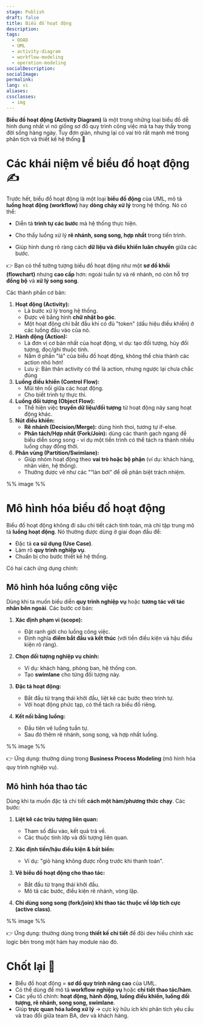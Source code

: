 ```yaml
---
stage: Publish
draft: false
title: Biểu đồ hoạt động
description:
tags:
  - OOAD
  - UML
  - activity-diagram
  - workflow-modeling
  - operation-modeling
socialDescription:
socialImage:
permalink:
lang: vi
aliases:
cssclasses:
  - img
---
```

**Biểu đồ hoạt động (Activity Diagram)** là một trong những loại biểu đồ dễ hình dung nhất vì nó giống sơ đồ quy trình công việc mà ta hay thấy trong đời sống hàng ngày. Tuy đơn giản, nhưng lại có vai trò rất mạnh mẽ trong phân tích và thiết kế hệ thống 🚀

# Các khái niệm về biểu đồ hoạt động ✍️
Trước hết, biểu đồ hoạt động là một loại **biểu đồ động** của UML, mô tả **luồng hoạt động (workflow)** hay **dòng chảy xử lý** trong hệ thống. Nó có thể:

- Diễn tả **trình tự các bước** mà hệ thống thực hiện.

- Cho thấy luồng xử lý **rẽ nhánh, song song, hợp nhất** trong tiến trình.

- Giúp hình dung rõ ràng cách **dữ liệu và điều khiển luân chuyển** giữa các bước.

👉 Bạn có thể tưởng tượng biểu đồ hoạt động như một **sơ đồ khối (flowchart)** nhưng **cao cấp** hơn: ngoài tuần tự và rẽ nhánh, nó còn hỗ trợ **đồng bộ** và **xử lý song song**.

Các thành phần cơ bản:
1. **Hoạt động (Activity):**
    - Là bước xử lý trong hệ thống.
    - Được vẽ bằng hình **chữ nhật bo góc**.
    - Một hoạt động chỉ bắt đầu khi có đủ "token" (dấu hiệu điều khiển) ở các luồng đầu vào của nó.
2. **Hành động (Action):**
    - Là đơn vị cơ bản nhất của hoạt động, ví dụ: tạo đối tượng, hủy đối tượng, đọc/ghi thuộc tính.
    - Nằm ở phần "lá" của biểu đồ hoạt động, không thể chia thành các action nhỏ hơn!
    - Lưu ý: Bản thân activity có thể là action, nhưng ngược lại chưa chắc đúng
3. **Luồng điều khiển (Control Flow):**
    - Mũi tên nối giữa các hoạt động.
    - Cho biết trình tự thực thi.
4. **Luồng đối tượng (Object Flow):**
    - Thể hiện việc **truyền dữ liệu/đối tượng** từ hoạt động này sang hoạt động khác.
5. **Nút điều khiển:**
    - **Rẽ nhánh (Decision/Merge):** dùng hình thoi, tương tự if-else.
    - **Phân tách/Hợp nhất (Fork/Join):** dùng các thanh gạch ngang để biểu diễn song song - ví dụ một tiến trình có thể tách ra thành nhiều luồng chạy đồng thời.
6. **Phân vùng (Partition/Swimlane):**
    - Giúp nhóm hoạt động theo **vai trò hoặc bộ phận** (ví dụ: khách hàng, nhân viên, hệ thống).
    - Thường được vẽ như các "“làn bơi" để dễ phân biệt trách nhiệm.

%% image %%

# Mô hình hóa biểu đồ hoạt động

Biểu đồ hoạt động không đi sâu chi tiết cách tính toán, mà chỉ tập trung mô tả **luồng hoạt động**. Nó thường được dùng ở giai đoạn đầu để:
- Đặc tả **ca sử dụng (Use Case)**.
- Làm rõ **quy trình nghiệp vụ**.
- Chuẩn bị cho bước thiết kế hệ thống.

Có hai cách ứng dụng chính:
## Mô hình hóa luồng công việc 

Dùng khi ta muốn biểu diễn **quy trình nghiệp vụ** hoặc **tương tác với tác nhân bên ngoài**. Các bước cơ bản:
1. **Xác định phạm vi (scope):**
    - Đặt ranh giới cho luồng công việc.
    - Định nghĩa **điểm bắt đầu và kết thúc** (với tiền điều kiện và hậu điều kiện rõ ràng).

2. **Chọn đối tượng nghiệp vụ chính:**
    - Ví dụ: khách hàng, phòng ban, hệ thống con.
    - Tạo **swimlane** cho từng đối tượng này.

3. **Đặc tả hoạt động:**
    - Bắt đầu từ trạng thái khởi đầu, liệt kê các bước theo trình tự.
    - Với hoạt động phức tạp, có thể tách ra biểu đồ riêng.

4. **Kết nối bằng luồng:**
    - Đầu tiên vẽ luồng tuần tự.
    - Sau đó thêm rẽ nhánh, song song, và hợp nhất luồng.

%% image %%

👉 Ứng dụng: thường dùng trong **Business Process Modeling** (mô hình hóa quy trình nghiệp vụ).

## Mô hình hóa thao tác

Dùng khi ta muốn đặc tả chi tiết **cách một hàm/phương thức chạy**. Các bước:
1. **Liệt kê các trừu tượng liên quan:**
    - Tham số đầu vào, kết quả trả về.
    - Các thuộc tính lớp và đối tượng liên quan.

2. **Xác định tiền/hậu điều kiện & bất biến:**
    - Ví dụ: "giỏ hàng không được rỗng trước khi thanh toán".

3. **Vẽ biểu đồ hoạt động cho thao tác:**
    - Bắt đầu từ trạng thái khởi đầu.
    - Mô tả các bước, điều kiện rẽ nhánh, vòng lặp.

4. **Chỉ dùng song song (fork/join) khi thao tác thuộc về lớp tích cực (active class)**.

%% image %%

👉 Ứng dụng: thường dùng trong **thiết kế chi tiết** để đội dev hiểu chính xác logic bên trong một hàm hay module nào đó.

# Chốt lại 📌

- Biểu đồ hoạt động = **sơ đồ quy trình nâng cao** của UML.
- Có thể dùng để mô tả **workflow nghiệp vụ** hoặc **chi tiết thao tác/hàm**.
- Các yếu tố chính: **hoạt động, hành động, luồng điều khiển, luồng đối tượng, rẽ nhánh, song song, swimlane**.
- Giúp **trực quan hóa luồng xử lý** → cực kỳ hữu ích khi phân tích yêu cầu và trao đổi giữa team BA, dev và khách hàng.

